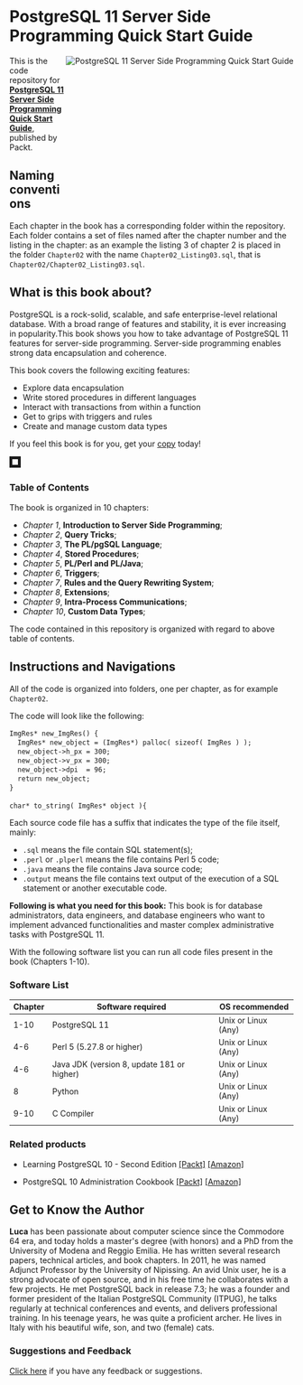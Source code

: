 # PostgreSQL 11 Server Side Programming Quick Start Guide

<a href="https://www.packtpub.com/big-data-and-business-intelligence/postgresql-11-server-side-programming-quick-start-guide?utm_source=github&utm_medium=repository&utm_campaign=9781789342222"><img src="https://dz13w8afd47il.cloudfront.net/sites/default/files/imagecache/ppv4_main_book_cover/B11208.png" alt="PostgreSQL 11 Server Side Programming Quick Start Guide" height="256px" align="right"></a>

This is the code repository for **[PostgreSQL 11 Server Side Programming Quick Start Guide](https://www.packtpub.com/big-data-and-business-intelligence/postgresql-11-server-side-programming-quick-start-guide?utm_source=github&utm_medium=repository&utm_campaign=9781789342222)**, published by Packt.



## Naming conventions

Each chapter in the book has a corresponding folder within the repository. Each folder contains a set of files named after the chapter number and the listing in the chapter: as an example the listing 3 of chapter 2 is placed in the folder `Chapter02` with the name `Chapter02_Listing03.sql`, that is `Chapter02/Chapter02_Listing03.sql`.


## What is this book about?
PostgreSQL is a rock-solid, scalable, and safe enterprise-level relational database. With a broad range of features and stability, it is ever increasing in popularity.This book shows you how to take advantage of PostgreSQL 11 features for server-side programming. Server-side programming enables strong data encapsulation and coherence.

This book covers the following exciting features: 
* Explore data encapsulation
* Write stored procedures in different languages
* Interact with transactions from within a function
* Get to grips with triggers and rules
* Create and manage custom data types

If you feel this book is for you, get your [copy](https://www.amazon.com/dp/1789342228) today!

<a href="https://www.packtpub.com/?utm_source=github&utm_medium=banner&utm_campaign=GitHubBanner"><img src="https://raw.githubusercontent.com/PacktPublishing/GitHub/master/GitHub.png" 
alt="https://www.packtpub.com/" border="5" /></a>

### Table of Contents

The book is organized in 10 chapters:

- *Chapter 1*, **Introduction to Server Side Programming**;
- *Chapter 2*, **Query Tricks**;
- *Chapter 3*, **The PL/pgSQL Language**;
- *Chapter 4*, **Stored Procedures**;
- *Chapter 5*, **PL/Perl and PL/Java**;
- *Chapter 6*, **Triggers**;
- *Chapter 7*, **Rules and the Query Rewriting System**;
- *Chapter 8*, **Extensions**;
- *Chapter 9*, **Intra-Process Communications**;
- *Chapter 10*, **Custom Data Types**;

The code contained in this repository is organized with regard to above table of contents.


## Instructions and Navigations
All of the code is organized into folders, one per chapter, as for example `Chapter02`.

The code will look like the following:
```
ImgRes* new_ImgRes() {
  ImgRes* new_object = (ImgRes*) palloc( sizeof( ImgRes ) );
  new_object->h_px = 300;
  new_object->v_px = 300;
  new_object->dpi  = 96;
  return new_object;
}

char* to_string( ImgRes* object ){
```


Each source code file has a suffix that indicates the type of the file itself, mainly:
- `.sql` means the file contain SQL statement(s);
- `.perl` or `.plperl` means the file contains Perl 5 code;
- `.java` means the file contains Java source code;
- `.output` means the file contains text output of the execution of a SQL statement or another executable code.


**Following is what you need for this book:**
This book is for database administrators, data engineers, and database engineers who want to implement advanced functionalities and master complex administrative tasks with PostgreSQL 11.

With the following software list you can run all code files present in the book (Chapters 1-10).

### Software List

|  Chapter | Software required                          | OS recommended                      |
| -------- | ------------------------------------------ | ----------------------------------- |
|     1-10 | PostgreSQL 11                              | Unix or Linux (Any)                 |
|      4-6 | Perl 5 (5.27.8 or higher)                  | Unix or Linux (Any)                 |
|      4-6 | Java JDK (version 8, update 181 or higher) | Unix or Linux (Any)                 |
|        8 | Python                                     | Unix or Linux (Any)                 |
|     9-10 | C Compiler                                 | Unix or Linux (Any)                 |

### Related products 
* Learning PostgreSQL 10 - Second Edition [[Packt]](https://india.packtpub.com/in/big-data-and-business-intelligence/learning-postgresql-10-second-edition?utm_source=github&utm_medium=repository&utm_campaign=9781788392013) [[Amazon]](https://www.amazon.com/dp/1788392019)

* PostgreSQL 10 Administration Cookbook [[Packt]](https://india.packtpub.com/in/big-data-and-business-intelligence/postgresql-10-administration-cookbook?utm_source=github&utm_medium=repository&utm_campaign=9781788474924) [[Amazon]](https://www.amazon.com/dp/1788474929)

## Get to Know the Author
**Luca**
has been passionate about computer science since the Commodore 64 era, and today holds a master's degree (with honors) and a PhD from the University of Modena and Reggio Emilia. He has written several research papers, technical articles, and book chapters.
In 2011, he was named Adjunct Professor by the University of Nipissing. 
An avid Unix user, he is a strong advocate of open source, and in his free time he collaborates with a few projects. He met PostgreSQL back in release 7.3; he was a founder and former president of the Italian PostgreSQL Community (ITPUG), he talks regularly at technical conferences and events, and delivers professional training. 
In his teenage years, he was quite a proficient archer. 
He lives in Italy with his beautiful wife, son, and two (female) cats.

### Suggestions and Feedback
[Click here](https://docs.google.com/forms/d/e/1FAIpQLSdy7dATC6QmEL81FIUuymZ0Wy9vH1jHkvpY57OiMeKGqib_Ow/viewform) if you have any feedback or suggestions.
